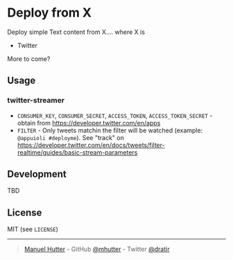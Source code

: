 # Deploy from X

Deploy simple Text content from X.... where X is

* Twitter

More to come?

## Usage

### twitter-streamer

* `CONSUMER_KEY`, `CONSUMER_SECRET`, `ACCESS_TOKEN`, `ACCESS_TOKEN_SECRET` - obtain from https://developer.twitter.com/en/apps
* `FILTER` - Only tweets matchin the filter will be watched (example: `@appuioli #deployme`). See "track" on https://developer.twitter.com/en/docs/tweets/filter-realtime/guides/basic-stream-parameters

## Development

TBD

## License

MIT (see `LICENSE`)

---
> [Manuel Hutter](https://hutter.io/) -
> GitHub [@mhutter](https://github.com/mhutter) -
> Twitter [@dratir](https://twitter.com/dratir)
